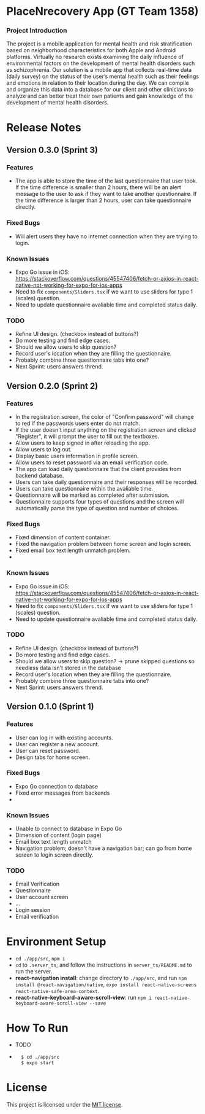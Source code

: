 # PlaceNrecovery App (GT Team 1358)
<!-- [![license](https://img.shields.io/github/license/dec0dOS/amazing-github-template.svg?style=flat-square)](LICENSE) -->

### Project Introduction
The project is a mobile application for mental health and risk stratification based on neighborhood characteristics for both Apple and Android platforms. Virtually no research exists examining the daily influence of environmental factors on the development of mental health disorders such as schizophrenia. Our solution is a mobile app that collects real-time data (daily survey) on the status of the user’s mental health such as their feelings and emotions in relation to their location during the day. We can compile and organize this data into a database for our client and other clinicians to analyze and can better treat their own patients and gain knowledge of the development of mental health disorders.

  
# Release Notes


## Version 0.3.0 (Sprint 3)
### Features
- The app is able to store the time of the last questionnaire that user took. If the time difference is smaller than 2 hours, there will be an alert message to the user to ask if they want to take another questionnaire. If the time difference is larger than 2 hours, user can take questionnaire directly.  

### Fixed Bugs
- Will alert users they have no internet connection when they are trying to login.


### Known Issues
- Expo Go issue in iOS: https://stackoverflow.com/questions/45547406/fetch-or-axios-in-react-native-not-working-for-expo-for-ios-apps
- Need to fix `components/Sliders.tsx` if we want to use sliders for type 1 (scales) question.
- Need to update questionnaire avaliable time and completed status daily.

### TODO
- Refine UI design. (checkbox instead of buttons?)
- Do more testing and find edge cases. 
- Should we allow users to skip question? 
- Record user's location when they are filling the questionnaire.
- Probably combine three questionnaire tabs into one?
- Next Sprint: users answers thrend.


## Version 0.2.0 (Sprint 2)
### Features
- In the registration screen, the color of "Confirm password" will change to red if the passwords users enter do not match.
- If the user doesn't input anything on the registration screen and clicked "Register", it will prompt the user to fill out the textboxes.
- Allow users to keep signed in after reloading the app.
- Allow users to log out.
- Display basic users information in profile screen.
- Allow users to reset password via an email verification code.
- The app can load daily questionnaire that the client provides from backend database.
- Users can take daily questionnaire and their responses will be recorded.
- Users can take questionnaire within the avaliable time.
- Questionnaire will be marked as completed after submission.
- Questionnaire supports four types of questions and the screen will automatically parse the type of question and number of choices.

### Fixed Bugs
- Fixed dimension of content container.
- Fixed the navigation problem between home screen and login screen.
- Fixed email box text length unmatch problem.
- 


### Known Issues
- Expo Go issue in iOS: https://stackoverflow.com/questions/45547406/fetch-or-axios-in-react-native-not-working-for-expo-for-ios-apps
- Need to fix `components/Sliders.tsx` if we want to use sliders for type 1 (scales) question.
- Need to update questionnaire avaliable time and completed status daily.

### TODO
- Refine UI design. (checkbox instead of buttons?)
- Do more testing and find edge cases. 
- Should we allow users to skip question? -> prune skipped questions so needless data isn't stored in the database
- Record user's location when they are filling the questionnaire.
- Probably combine three questionnaire tabs into one?
- Next Sprint: users answers thrend.


## Version 0.1.0 (Sprint 1)
### Features
- User can log in with existing accounts.
- User can register a new account.
- User can reset password.
- Design tabs for home screen.


### Fixed Bugs
- Expo Go connection to database
- Fixed error messages from backends
- 

### Known Issues
- Unable to connect to database in Expo Go
- Dimension of content (login page)
- Email box text length unmatch
- Navigation problem; doesn't have a navigation bar; can go from home screen to login screen directly.
### TODO
- Email Verification
- Questionnaire 
- User account screen
- ...
- Login session
- Email verification


# Environment Setup
- `cd ./app/src`, `npm i`
- `cd` to `.server_ts`, and follow the instructions in `server_ts/README.md` to run the server.
- **react-navigation install**: change directory to ```./app/src```, and run ```npm install @react-navigation/native```, ```expo install react-native-screens react-native-safe-area-context```.
- **react-native-keyboard-aware-scroll-view**: run ```npm i react-native-keyboard-aware-scroll-view --save```

# How To Run
- TODO
- ```sh
    $ cd ./app/src
    $ expo start
    ```

# License
This project is licensed under the [MIT license](LICENSE).
